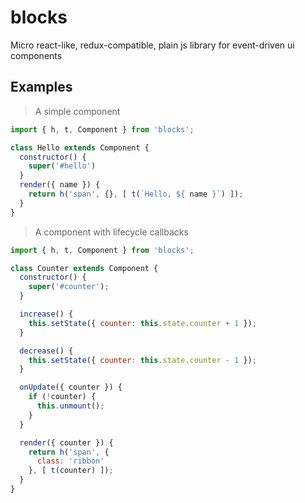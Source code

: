 # blocks
Micro react-like, redux-compatible, plain js library for event-driven ui components


## Examples

> A simple component

```javascript
import { h, t, Component } from 'blocks';

class Hello extends Component {
  constructor() {
    super('#hello')
  }
  render({ name }) {
    return h('span', {}, [ t(`Hello, ${ name }`) ]);
  }
}
```

> A component with lifecycle callbacks

```javascript
import { h, t, Component } from 'blocks';

class Counter extends Component {
  constructor() {
    super('#counter');
  }

  increase() {
    this.setState({ counter: this.state.counter + 1 });
  }

  decrease() {
    this.setState({ counter: this.state.counter - 1 });
  }

  onUpdate({ counter }) {
    if (!counter) {
      this.unmount();
    }
  }

  render({ counter }) {
    return h('span', {
      class: 'ribbon'
    }, [ t(counter) ]);
  }
}

```
